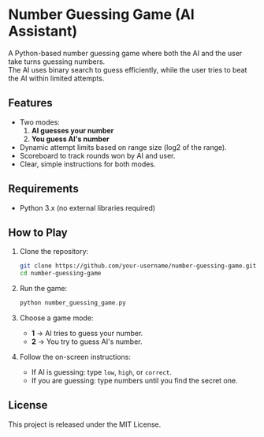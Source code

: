 # Number Guessing Game (AI Assistant)

A Python-based number guessing game where both the AI and the user take turns guessing numbers.  
The AI uses binary search to guess efficiently, while the user tries to beat the AI within limited attempts.

## Features
- Two modes:
  1. **AI guesses your number**  
  2. **You guess AI's number**
- Dynamic attempt limits based on range size (log2 of the range).
- Scoreboard to track rounds won by AI and user.
- Clear, simple instructions for both modes.

## Requirements
- Python 3.x (no external libraries required)

## How to Play

1. Clone the repository:
   ```bash
   git clone https://github.com/your-username/number-guessing-game.git
   cd number-guessing-game
   ```

2. Run the game:
   ```bash
   python number_guessing_game.py
   ```

3. Choose a game mode:
   - **1** → AI tries to guess your number.  
   - **2** → You try to guess AI's number.  

4. Follow the on-screen instructions:
   - If AI is guessing: type `low`, `high`, or `correct`.  
   - If you are guessing: type numbers until you find the secret one.  

## License
This project is released under the MIT License.
